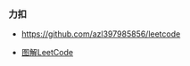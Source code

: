 ### 力扣

* https://github.com/azl397985856/leetcode

* [图解LeetCode](https://github.com/MisterBooo/LeetCodeAnimation)
